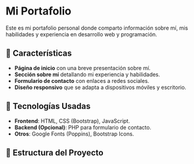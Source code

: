# Mi Portafolio

Este es mi portafolio personal donde comparto información sobre mí, mis habilidades y experiencia en desarrollo web y programación.

## 🌟 Características

- **Página de inicio** con una breve presentación sobre mí.  
- **Sección sobre mí** detallando mi experiencia y habilidades.  
- **Formulario de contacto** con enlaces a redes sociales.  
- **Diseño responsivo** que se adapta a dispositivos móviles y escritorio.  

## 🚀 Tecnologías Usadas

- **Frontend**: HTML, CSS (Bootstrap), JavaScript.  
- **Backend (Opcional)**: PHP para formulario de contacto.  
- **Otros**: Google Fonts (Poppins), Bootstrap Icons.  

## 📂 Estructura del Proyecto
